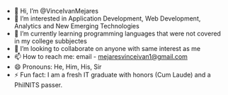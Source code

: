 - 👋 Hi, I’m @VinceIvanMejares
- 👀 I’m interested in Application Development, Web Development, Analytics and New Emerging Technologies
- 🌱 I’m currently learning programming languages that were not covered in my college subbjectes
- 💞️ I’m looking to collaborate on anyone with same interest as me
- 📫 How to reach me: email - mejaresvinceivan1@gmail.com
- 😄 Pronouns: He, Him, His, Sir
- ⚡ Fun fact: I am a fresh IT graduate with honors (Cum Laude) and a PhilNITS passer. 

<!---
VinceIvanMejares/VinceIvanMejares is a ✨ special ✨ repository because its `README.md` (this file) appears on your GitHub profile.
You can click the Preview link to take a look at your changes.
--->
